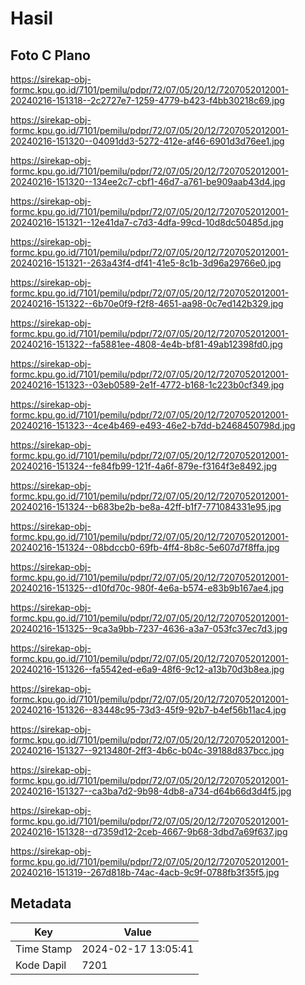 # Hasil

## Foto C Plano

https://sirekap-obj-formc.kpu.go.id/7101/pemilu/pdpr/72/07/05/20/12/7207052012001-20240216-151318--2c2727e7-1259-4779-b423-f4bb30218c69.jpg

https://sirekap-obj-formc.kpu.go.id/7101/pemilu/pdpr/72/07/05/20/12/7207052012001-20240216-151320--04091dd3-5272-412e-af46-6901d3d76ee1.jpg

https://sirekap-obj-formc.kpu.go.id/7101/pemilu/pdpr/72/07/05/20/12/7207052012001-20240216-151320--134ee2c7-cbf1-46d7-a761-be909aab43d4.jpg

https://sirekap-obj-formc.kpu.go.id/7101/pemilu/pdpr/72/07/05/20/12/7207052012001-20240216-151321--12e41da7-c7d3-4dfa-99cd-10d8dc50485d.jpg

https://sirekap-obj-formc.kpu.go.id/7101/pemilu/pdpr/72/07/05/20/12/7207052012001-20240216-151321--263a43f4-df41-41e5-8c1b-3d96a29766e0.jpg

https://sirekap-obj-formc.kpu.go.id/7101/pemilu/pdpr/72/07/05/20/12/7207052012001-20240216-151322--6b70e0f9-f2f8-4651-aa98-0c7ed142b329.jpg

https://sirekap-obj-formc.kpu.go.id/7101/pemilu/pdpr/72/07/05/20/12/7207052012001-20240216-151322--fa5881ee-4808-4e4b-bf81-49ab12398fd0.jpg

https://sirekap-obj-formc.kpu.go.id/7101/pemilu/pdpr/72/07/05/20/12/7207052012001-20240216-151323--03eb0589-2e1f-4772-b168-1c223b0cf349.jpg

https://sirekap-obj-formc.kpu.go.id/7101/pemilu/pdpr/72/07/05/20/12/7207052012001-20240216-151323--4ce4b469-e493-46e2-b7dd-b2468450798d.jpg

https://sirekap-obj-formc.kpu.go.id/7101/pemilu/pdpr/72/07/05/20/12/7207052012001-20240216-151324--fe84fb99-121f-4a6f-879e-f3164f3e8492.jpg

https://sirekap-obj-formc.kpu.go.id/7101/pemilu/pdpr/72/07/05/20/12/7207052012001-20240216-151324--b683be2b-be8a-42ff-b1f7-771084331e95.jpg

https://sirekap-obj-formc.kpu.go.id/7101/pemilu/pdpr/72/07/05/20/12/7207052012001-20240216-151324--08bdccb0-69fb-4ff4-8b8c-5e607d7f8ffa.jpg

https://sirekap-obj-formc.kpu.go.id/7101/pemilu/pdpr/72/07/05/20/12/7207052012001-20240216-151325--d10fd70c-980f-4e6a-b574-e83b9b167ae4.jpg

https://sirekap-obj-formc.kpu.go.id/7101/pemilu/pdpr/72/07/05/20/12/7207052012001-20240216-151325--9ca3a9bb-7237-4636-a3a7-053fc37ec7d3.jpg

https://sirekap-obj-formc.kpu.go.id/7101/pemilu/pdpr/72/07/05/20/12/7207052012001-20240216-151326--fa5542ed-e6a9-48f6-9c12-a13b70d3b8ea.jpg

https://sirekap-obj-formc.kpu.go.id/7101/pemilu/pdpr/72/07/05/20/12/7207052012001-20240216-151326--83448c95-73d3-45f9-92b7-b4ef56b11ac4.jpg

https://sirekap-obj-formc.kpu.go.id/7101/pemilu/pdpr/72/07/05/20/12/7207052012001-20240216-151327--9213480f-2ff3-4b6c-b04c-39188d837bcc.jpg

https://sirekap-obj-formc.kpu.go.id/7101/pemilu/pdpr/72/07/05/20/12/7207052012001-20240216-151327--ca3ba7d2-9b98-4db8-a734-d64b66d3d4f5.jpg

https://sirekap-obj-formc.kpu.go.id/7101/pemilu/pdpr/72/07/05/20/12/7207052012001-20240216-151328--d7359d12-2ceb-4667-9b68-3dbd7a69f637.jpg

https://sirekap-obj-formc.kpu.go.id/7101/pemilu/pdpr/72/07/05/20/12/7207052012001-20240216-151319--267d818b-74ac-4acb-9c9f-0788fb3f35f5.jpg


## Metadata

| Key        | Value               |
| ---------- | ------------------- |
| Time Stamp | 2024-02-17 13:05:41 |
| Kode Dapil | 7201                |



